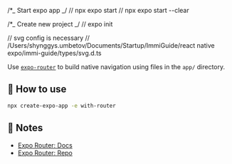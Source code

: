/\*_ Start expo app _/
// npx expo start
// npx expo start --clear

/\*_ Create new project _/
// expo init

// svg config is necessary
// /Users/shynggys.umbetov/Documents/Startup/ImmiGuide/react native expo/immi-guide/types/svg.d.ts

Use [`expo-router`](https://expo.github.io/router) to build native navigation using files in the `app/` directory.

## 🚀 How to use

```sh
npx create-expo-app -e with-router
```

## 📝 Notes

- [Expo Router: Docs](https://expo.github.io/router)
- [Expo Router: Repo](https://github.com/expo/router)
